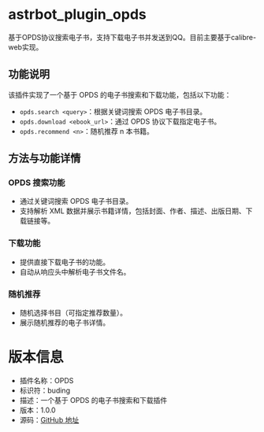 # astrbot_plugin_opds

基于OPDS协议搜索电子书，支持下载电子书并发送到QQ。目前主要基于calibre-web实现。

## 功能说明

该插件实现了一个基于 OPDS 的电子书搜索和下载功能，包括以下功能：

- `opds.search <query>`：根据关键词搜索 OPDS 电子书目录。
- `opds.download <ebook_url>`：通过 OPDS 协议下载指定电子书。
- `opds.recommend <n>`：随机推荐 n 本书籍。

## 方法与功能详情

### OPDS 搜索功能

- 通过关键词搜索 OPDS 电子书目录。
- 支持解析 XML 数据并展示书籍详情，包括封面、作者、描述、出版日期、下载链接等。

### 下载功能

- 提供直接下载电子书的功能。
- 自动从响应头中解析电子书文件名。

### 随机推荐

- 随机选择书目（可指定推荐数量）。
- 展示随机推荐的电子书详情。

# 版本信息

- 插件名称：OPDS
- 标识符：buding
- 描述：一个基于 OPDS 的电子书搜索和下载插件
- 版本：1.0.0
- 源码：[GitHub 地址](https://github.com/zouyonghe/astrbot_plugin_opds)

